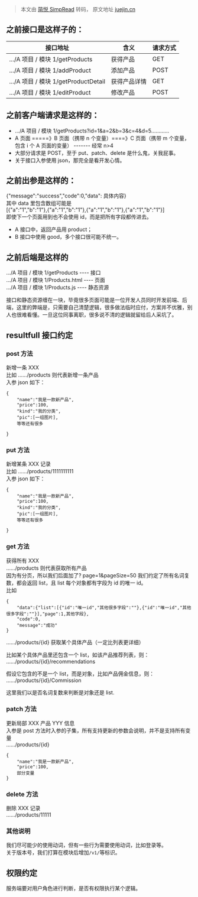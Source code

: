 > 本文由 [简悦 SimpRead](http://ksria.com/simpread/) 转码， 原文地址 [juejin.cn](https://juejin.cn/post/6844903505312890894?searchId=20230908140926AF9EE05097DF80CD2A24)




之前接口是这样子的：
--------

<table><thead><tr><th>接口地址</th><th>含义</th><th>请求方式</th></tr></thead><tbody><tr><td>…/A 项目 / 模块 1/getProducts</td><td>获得产品</td><td>GET</td></tr><tr><td>…/A 项目 / 模块 1/addProduct</td><td>添加产品</td><td>POST</td></tr><tr><td>…/A 项目 / 模块 1/getProductDetail</td><td>获得产品详情</td><td>GET</td></tr><tr><td>…/A 项目 / 模块 1/editProduct</td><td>修改产品</td><td>POST</td></tr></tbody></table>

之前客户端请求是这样的：
----------

*   …/A 项目 / 模块 1/getProducts?id=1&a=2&b=3&c=4&d=5…………
*   A 页面 =====》B 页面（携带 n 个变量）====》C 页面（携带 m 个变量，包含 i 个 A 页面的变量） ------- 经常 n>4
*   大部分请求是 POST，至于 put、patch、delete 是什么鬼，关我屁事。
*   关于接口入参使用 json，那完全是看开发心情。

之前出参是这样的：
-------

{"message":"success","code":0,"data": 具体内容}  
其中 data 里包含数组可能是  
[{"a":"1","b":"1"},{"a":"1","b":"1"},{"a":"1","b":"1"},{"a":"1","b":"1"}]  
即使下一个页面用到也不会使用 id，而是把所有字段都传进去。  
- A 接口中，返回产品用 product；
- B 接口中使用 good，多个接口很可能不统一。

之前后端是这样的
------

…/A 项目 / 模块 1/getProducts ---- 接口  
…/A 项目 / 模块 1/Products.html ---- 页面  
…/A 项目 / 模块 1/Products.js ---- 静态资源

接口和静态资源缠在一块，毕竟很多页面可能是一位开发人员同时开发前端、后端，这里的弊端是，只需要自己清楚逻辑，很多做法临时应付，方案并不优雅，别人也很难看懂。一旦这位同事离职，很多说不清的逻辑就留给后人采坑了。


resultfull 接口约定
---------------
### post 方法

新增一条 XXX  
比如 ……/products 则代表新增一条产品  
入参 json 如下：

```
{
    "name":"我是一款新产品",
    "price":100,
    "kind":"我的分类",
    "pic":[一组图片],
    等等还有很多

}
```

### put 方法

新增某条 XXX 记录  
比如 ……/products/1111111111  
入参 json 如下：

```
{
    "name":"我是一款新产品",
    "price":100,
    "kind":"我的分类",
    "pic":[一组图片],
    等等还有很多

}
```


### get 方法

获得所有 XXX  
……/products 则代表获取所有产品  
因为有分页，所以我们后面加了? page=1&pageSize=50
我们约定了所有名词复数，都会返回 list，且 list 每个对象都有字段为 id 的唯一 id。  
比如

```
{
    "data":{"list":[{"id":"唯一id","其他很多字段":""},{"id":"唯一id","其他很多字段":""}],"page":1,其他字段},
    "code":0,
    "message":"成功"
}
```

……/products/{id} 获取某个具体产品（一定比列表更详细）

比如某个具体产品里还包含一个 list，如该产品推荐列表，则：  
……/products/{id}/recommendations

假设它包含的不是一个 list，而是对象，比如产品佣金信息，则：  
……/products/{id}/Commission

这里我们以是否名词复数来判断是对象还是 list.

### patch 方法

更新局部 XXX 产品 YYY 信息  
入参是 post 方法时入参的子集，所有支持更新的参数会说明，并不是支持所有变量  
……/products/{id}

```
{
    "name":"我是一款新产品",
    "price":100,
    部分变量
}
```


### delete 方法

删除 XXX 记录  
……/products/11111
### 其他说明

我们尽可能少的使用动词，但有一些行为需要使用动词，比如登录等。  
关于版本号，我们打算在模块后增加`/v1/`等标识。


权限约定
----
服务端要对用户角色进行判断，是否有权限执行某个逻辑。





